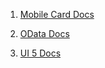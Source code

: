 1. [Mobile Card Docs](https://sap-my.sharepoint.com/:f:/p/sam_sun02/EmP3qHClQhpKruigKxi20j8B8MzDT6agFToXPTar-LrUOA?e=9c8qHr)

2. [OData Docs](https://sap-my.sharepoint.com/:f:/p/sam_sun02/Et33Gr4XegJMl3vnyaGmo10BvQBavsfFEJoUSHkeiow-0Q?e=Zt6p4a)

3. [UI 5 Docs](https://sap-my.sharepoint.com/:f:/p/robin_qiu/EltHKOCvvnFFmEX3jDK5KoUBQM_U1kO-3HjEeJGUeZphig?e=8gmxIP)